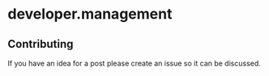 # developer.management

## Contributing

If you have an idea for a post please create an issue so it can be discussed. 

